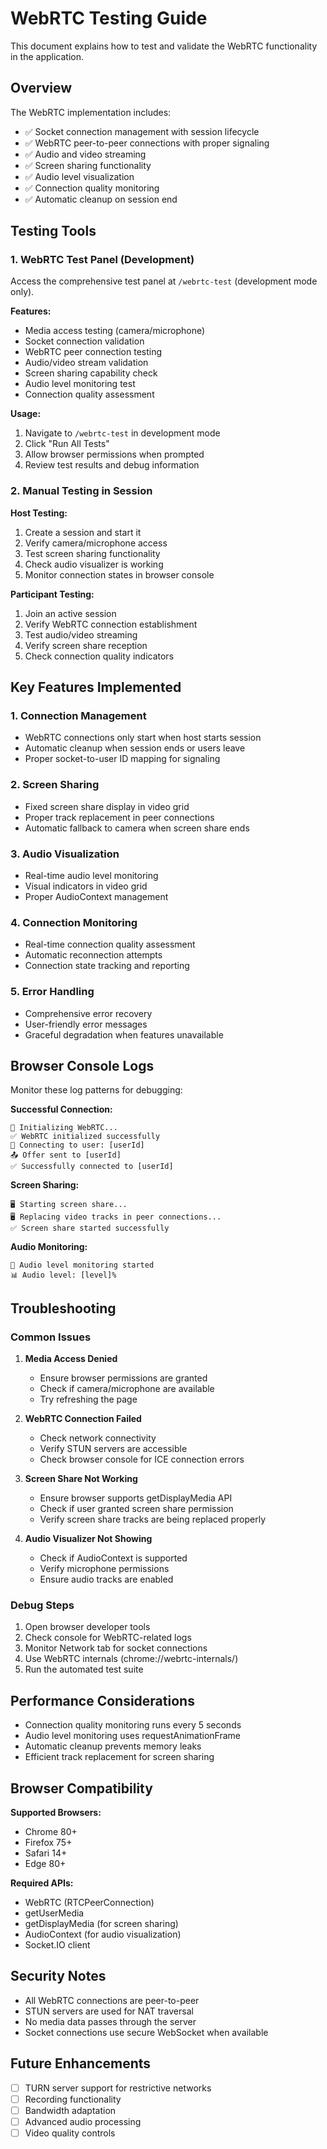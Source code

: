 # WebRTC Testing Guide

This document explains how to test and validate the WebRTC functionality in the application.

## Overview

The WebRTC implementation includes:
- ✅ Socket connection management with session lifecycle
- ✅ WebRTC peer-to-peer connections with proper signaling
- ✅ Audio and video streaming
- ✅ Screen sharing functionality
- ✅ Audio level visualization
- ✅ Connection quality monitoring
- ✅ Automatic cleanup on session end

## Testing Tools

### 1. WebRTC Test Panel (Development)

Access the comprehensive test panel at `/webrtc-test` (development mode only).

**Features:**
- Media access testing (camera/microphone)
- Socket connection validation
- WebRTC peer connection testing
- Audio/video stream validation
- Screen sharing capability check
- Audio level monitoring test
- Connection quality assessment

**Usage:**
1. Navigate to `/webrtc-test` in development mode
2. Click "Run All Tests"
3. Allow browser permissions when prompted
4. Review test results and debug information

### 2. Manual Testing in Session

**Host Testing:**
1. Create a session and start it
2. Verify camera/microphone access
3. Test screen sharing functionality
4. Check audio visualizer is working
5. Monitor connection states in browser console

**Participant Testing:**
1. Join an active session
2. Verify WebRTC connection establishment
3. Test audio/video streaming
4. Verify screen share reception
5. Check connection quality indicators

## Key Features Implemented

### 1. Connection Management
- WebRTC connections only start when host starts session
- Automatic cleanup when session ends or users leave
- Proper socket-to-user ID mapping for signaling

### 2. Screen Sharing
- Fixed screen share display in video grid
- Proper track replacement in peer connections
- Automatic fallback to camera when screen share ends

### 3. Audio Visualization
- Real-time audio level monitoring
- Visual indicators in video grid
- Proper AudioContext management

### 4. Connection Monitoring
- Real-time connection quality assessment
- Automatic reconnection attempts
- Connection state tracking and reporting

### 5. Error Handling
- Comprehensive error recovery
- User-friendly error messages
- Graceful degradation when features unavailable

## Browser Console Logs

Monitor these log patterns for debugging:

**Successful Connection:**
```
🚀 Initializing WebRTC...
✅ WebRTC initialized successfully
🤝 Connecting to user: [userId]
📤 Offer sent to [userId]
✅ Successfully connected to [userId]
```

**Screen Sharing:**
```
🖥️ Starting screen share...
🖥️ Replacing video tracks in peer connections...
✅ Screen share started successfully
```

**Audio Monitoring:**
```
🎤 Audio level monitoring started
📊 Audio level: [level]%
```

## Troubleshooting

### Common Issues

1. **Media Access Denied**
   - Ensure browser permissions are granted
   - Check if camera/microphone are available
   - Try refreshing the page

2. **WebRTC Connection Failed**
   - Check network connectivity
   - Verify STUN servers are accessible
   - Check browser console for ICE connection errors

3. **Screen Share Not Working**
   - Ensure browser supports getDisplayMedia API
   - Check if user granted screen share permission
   - Verify screen share tracks are being replaced properly

4. **Audio Visualizer Not Showing**
   - Check if AudioContext is supported
   - Verify microphone permissions
   - Ensure audio tracks are enabled

### Debug Steps

1. Open browser developer tools
2. Check console for WebRTC-related logs
3. Monitor Network tab for socket connections
4. Use WebRTC internals (chrome://webrtc-internals/)
5. Run the automated test suite

## Performance Considerations

- Connection quality monitoring runs every 5 seconds
- Audio level monitoring uses requestAnimationFrame
- Automatic cleanup prevents memory leaks
- Efficient track replacement for screen sharing

## Browser Compatibility

**Supported Browsers:**
- Chrome 80+
- Firefox 75+
- Safari 14+
- Edge 80+

**Required APIs:**
- WebRTC (RTCPeerConnection)
- getUserMedia
- getDisplayMedia (for screen sharing)
- AudioContext (for audio visualization)
- Socket.IO client

## Security Notes

- All WebRTC connections are peer-to-peer
- STUN servers are used for NAT traversal
- No media data passes through the server
- Socket connections use secure WebSocket when available

## Future Enhancements

- [ ] TURN server support for restrictive networks
- [ ] Recording functionality
- [ ] Bandwidth adaptation
- [ ] Advanced audio processing
- [ ] Video quality controls
